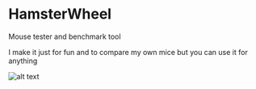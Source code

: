 # HamsterWheel

Mouse tester and benchmark tool

I make it just for fun and to compare my own mice but you can use it for anything

![alt text](https://github.com/szabodanika/HamsterWheel/blob/master/screenshot1.jpg?raw=true[/img])
